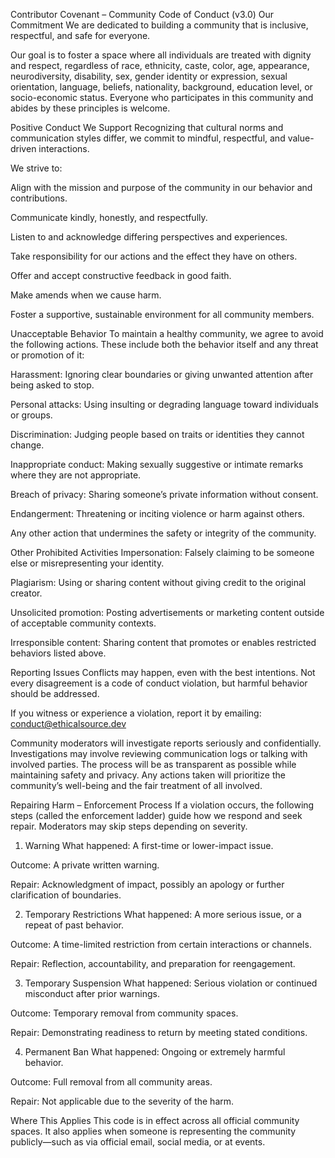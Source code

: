 Contributor Covenant – Community Code of Conduct (v3.0)
Our Commitment
We are dedicated to building a community that is inclusive, respectful, and safe for everyone.

Our goal is to foster a space where all individuals are treated with dignity and respect, regardless of race, ethnicity, caste, color, age, appearance, neurodiversity, disability, sex, gender identity or expression, sexual orientation, language, beliefs, nationality, background, education level, or socio-economic status. Everyone who participates in this community and abides by these principles is welcome.

Positive Conduct We Support
Recognizing that cultural norms and communication styles differ, we commit to mindful, respectful, and value-driven interactions.

We strive to:

Align with the mission and purpose of the community in our behavior and contributions.

Communicate kindly, honestly, and respectfully.

Listen to and acknowledge differing perspectives and experiences.

Take responsibility for our actions and the effect they have on others.

Offer and accept constructive feedback in good faith.

Make amends when we cause harm.

Foster a supportive, sustainable environment for all community members.

Unacceptable Behavior
To maintain a healthy community, we agree to avoid the following actions. These include both the behavior itself and any threat or promotion of it:

Harassment: Ignoring clear boundaries or giving unwanted attention after being asked to stop.

Personal attacks: Using insulting or degrading language toward individuals or groups.

Discrimination: Judging people based on traits or identities they cannot change.

Inappropriate conduct: Making sexually suggestive or intimate remarks where they are not appropriate.

Breach of privacy: Sharing someone’s private information without consent.

Endangerment: Threatening or inciting violence or harm against others.

Any other action that undermines the safety or integrity of the community.

Other Prohibited Activities
Impersonation: Falsely claiming to be someone else or misrepresenting your identity.

Plagiarism: Using or sharing content without giving credit to the original creator.

Unsolicited promotion: Posting advertisements or marketing content outside of acceptable community contexts.

Irresponsible content: Sharing content that promotes or enables restricted behaviors listed above.

Reporting Issues
Conflicts may happen, even with the best intentions. Not every disagreement is a code of conduct violation, but harmful behavior should be addressed.

If you witness or experience a violation, report it by emailing: conduct@ethicalsource.dev

Community moderators will investigate reports seriously and confidentially. Investigations may involve reviewing communication logs or talking with involved parties. The process will be as transparent as possible while maintaining safety and privacy. Any actions taken will prioritize the community’s well-being and the fair treatment of all involved.

Repairing Harm – Enforcement Process
If a violation occurs, the following steps (called the enforcement ladder) guide how we respond and seek repair. Moderators may skip steps depending on severity.

1. Warning
What happened: A first-time or lower-impact issue.

Outcome: A private written warning.

Repair: Acknowledgment of impact, possibly an apology or further clarification of boundaries.

2. Temporary Restrictions
What happened: A more serious issue, or a repeat of past behavior.

Outcome: A time-limited restriction from certain interactions or channels.

Repair: Reflection, accountability, and preparation for reengagement.

3. Temporary Suspension
What happened: Serious violation or continued misconduct after prior warnings.

Outcome: Temporary removal from community spaces.

Repair: Demonstrating readiness to return by meeting stated conditions.

4. Permanent Ban
What happened: Ongoing or extremely harmful behavior.

Outcome: Full removal from all community areas.

Repair: Not applicable due to the severity of the harm.

Where This Applies
This code is in effect across all official community spaces. It also applies when someone is representing the community publicly—such as via official email, social media, or at events.


